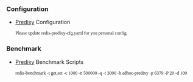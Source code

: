 ### Configuration

* [Predixy](https://github.com/joyieldInc/predixy "predixy") Configuration
    <pre><code><font face="黑体">Please update redis-predixy-cfg.yaml for you personal config.</font></code></pre>

### Benchmark

* [Predixy](https://github.com/joyieldInc/predixy "predixy") Benchmark Scripts
    <pre><code><font face="黑体">redis-benchmark -t get,set -c 1000 -n 500000 -q -r 3000 -h adhoc-predixy -p 6379 -P 20 -d 100</font></code></pre>
